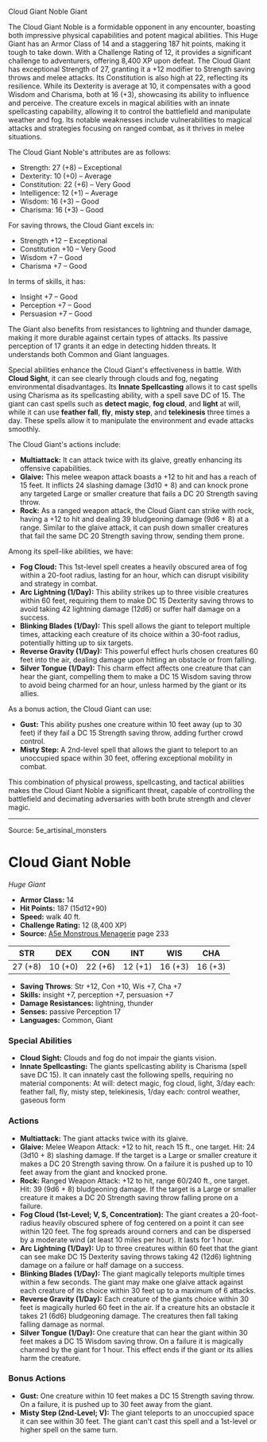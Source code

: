 <MonsterName/>Cloud Giant Noble</MonsterName>
<CreatureType/>Giant</CreatureType>

<summary>The Cloud Giant Noble is a formidable opponent in any encounter, boasting both impressive physical capabilities and potent magical abilities. This Huge Giant has an Armor Class of 14 and a staggering 187 hit points, making it tough to take down. With a Challenge Rating of 12, it provides a significant challenge to adventurers, offering 8,400 XP upon defeat. The Cloud Giant has exceptional Strength of 27, granting it a +12 modifier to Strength saving throws and melee attacks. Its Constitution is also high at 22, reflecting its resilience. While its Dexterity is average at 10, it compensates with a good Wisdom and Charisma, both at 16 (+3), showcasing its ability to influence and perceive. The creature excels in magical abilities with an innate spellcasting capability, allowing it to control the battlefield and manipulate weather and fog. Its notable weaknesses include vulnerabilities to magical attacks and strategies focusing on ranged combat, as it thrives in melee situations.</summary>

<detail>

The Cloud Giant Noble's attributes are as follows: 
- Strength: 27 (+8) – Exceptional
- Dexterity: 10 (+0) – Average
- Constitution: 22 (+6) – Very Good
- Intelligence: 12 (+1) – Average
- Wisdom: 16 (+3) – Good
- Charisma: 16 (+3) – Good

For saving throws, the Cloud Giant excels in:
- Strength +12 – Exceptional
- Constitution +10 – Very Good
- Wisdom +7 – Good
- Charisma +7 – Good

In terms of skills, it has:
- Insight +7 – Good
- Perception +7 – Good
- Persuasion +7 – Good

The Giant also benefits from resistances to lightning and thunder damage, making it more durable against certain types of attacks. Its passive perception of 17 grants it an edge in detecting hidden threats. It understands both Common and Giant languages.

Special abilities enhance the Cloud Giant's effectiveness in battle. With **Cloud Sight**, it can see clearly through clouds and fog, negating environmental disadvantages. Its **Innate Spellcasting** allows it to cast spells using Charisma as its spellcasting ability, with a spell save DC of 15. The giant can cast spells such as **detect magic**, **fog cloud**, and **light** at will, while it can use **feather fall**, **fly**, **misty step**, and **telekinesis** three times a day. These spells allow it to manipulate the environment and evade attacks smoothly.

The Cloud Giant's actions include:
- **Multiattack:** It can attack twice with its glaive, greatly enhancing its offensive capabilities.
- **Glaive:** This melee weapon attack boasts a +12 to hit and has a reach of 15 feet. It inflicts 24 slashing damage (3d10 + 8) and can knock prone any targeted Large or smaller creature that fails a DC 20 Strength saving throw.
- **Rock:** As a ranged weapon attack, the Cloud Giant can strike with rock, having a +12 to hit and dealing 39 bludgeoning damage (9d6 + 8) at a range. Similar to the glaive attack, it can push down smaller creatures that fail the same DC 20 Strength saving throw, sending them prone.

Among its spell-like abilities, we have:
- **Fog Cloud:** This 1st-level spell creates a heavily obscured area of fog within a 20-foot radius, lasting for an hour, which can disrupt visibility and strategy in combat.
- **Arc Lightning (1/Day):** This ability strikes up to three visible creatures within 60 feet, requiring them to make DC 15 Dexterity saving throws to avoid taking 42 lightning damage (12d6) or suffer half damage on a success.
- **Blinking Blades (1/Day):** This spell allows the giant to teleport multiple times, attacking each creature of its choice within a 30-foot radius, potentially hitting up to six targets.
- **Reverse Gravity (1/Day):** This powerful effect hurls chosen creatures 60 feet into the air, dealing damage upon hitting an obstacle or from falling.
- **Silver Tongue (1/Day):** This charm effect affects one creature that can hear the giant, compelling them to make a DC 15 Wisdom saving throw to avoid being charmed for an hour, unless harmed by the giant or its allies.

As a bonus action, the Cloud Giant can use:
- **Gust:** This ability pushes one creature within 10 feet away (up to 30 feet) if they fail a DC 15 Strength saving throw, adding further crowd control.
- **Misty Step:** A 2nd-level spell that allows the giant to teleport to an unoccupied space within 30 feet, offering exceptional mobility in combat.

This combination of physical prowess, spellcasting, and tactical abilities makes the Cloud Giant Noble a significant threat, capable of controlling the battlefield and decimating adversaries with both brute strength and clever magic.</detail>



---

Source: 5e_artisinal_monsters

# Cloud Giant Noble

*Huge* *Giant*

- **Armor Class:** 14
- **Hit Points:** 187 (15d12+90)
- **Speed:** walk 40 ft.
- **Challenge Rating:** 12 (8,400 XP)
- **Source:** [A5e Monstrous Menagerie](https://enpublishingrpg.com/products/level-up-monstrous-menagerie-a5e) page 233

| STR | DEX | CON | INT | WIS | CHA |
| --- | --- | --- | --- | --- | --- |
| 27 (+8) | 10 (+0) | 22 (+6) | 12 (+1) | 16 (+3) | 16 (+3) |

- **Saving Throws**: Str +12, Con +10, Wis +7, Cha +7
- **Skills:** insight +7, perception +7, persuasion +7
- **Damage Resistances:** lightning, thunder
- **Senses:** passive Perception 17
- **Languages:** Common, Giant

### Special Abilities

- **Cloud Sight:** Clouds and fog do not impair the giants vision.
- **Innate Spellcasting:** The giants spellcasting ability is Charisma (spell save DC 15). It can innately cast the following spells, requiring no material components: At will: detect magic, fog cloud, light, 3/day each: feather fall, fly, misty step, telekinesis, 1/day each: control weather, gaseous form

### Actions

- **Multiattack:** The giant attacks twice with its glaive.
- **Glaive:** Melee Weapon Attack: +12 to hit, reach 15 ft., one target. Hit: 24 (3d10 + 8) slashing damage. If the target is a Large or smaller creature  it makes a DC 20 Strength saving throw. On a failure  it is pushed up to 10 feet away from the giant and knocked prone.
- **Rock:** Ranged Weapon Attack: +12 to hit, range 60/240 ft., one target. Hit: 39 (9d6 + 8) bludgeoning damage. If the target is a Large or smaller creature  it makes a DC 20 Strength saving throw  falling prone on a failure.
- **Fog Cloud (1st-Level; V, S, Concentration):** The giant creates a 20-foot-radius  heavily obscured sphere of fog centered on a point it can see within 120 feet. The fog spreads around corners and can be dispersed by a moderate wind (at least 10 miles per hour). It lasts for 1 hour.
- **Arc Lightning (1/Day):** Up to three creatures within 60 feet that the giant can see make DC 15 Dexterity saving throws  taking 42 (12d6) lightning damage on a failure or half damage on a success.
- **Blinking Blades (1/Day):** The giant magically teleports multiple times within a few seconds. The giant may make one glaive attack against each creature of its choice within 30 feet  up to a maximum of 6 attacks.
- **Reverse Gravity (1/Day):** Each creature of the giants choice within 30 feet is magically hurled 60 feet in the air. If a creature hits an obstacle  it takes 21 (6d6) bludgeoning damage. The creatures then fall  taking falling damage as normal.
- **Silver Tongue (1/Day):** One creature that can hear the giant within 30 feet makes a DC 15 Wisdom saving throw. On a failure  it is magically charmed by the giant for 1 hour. This effect ends if the giant or its allies harm the creature.

### Bonus Actions

- **Gust:** One creature within 10 feet makes a DC 15 Strength saving throw. On a failure, it is pushed up to 30 feet away from the giant.
- **Misty Step (2nd-Level; V):** The giant teleports to an unoccupied space it can see within 30 feet. The giant can't cast this spell and a 1st-level or higher spell on the same turn.




